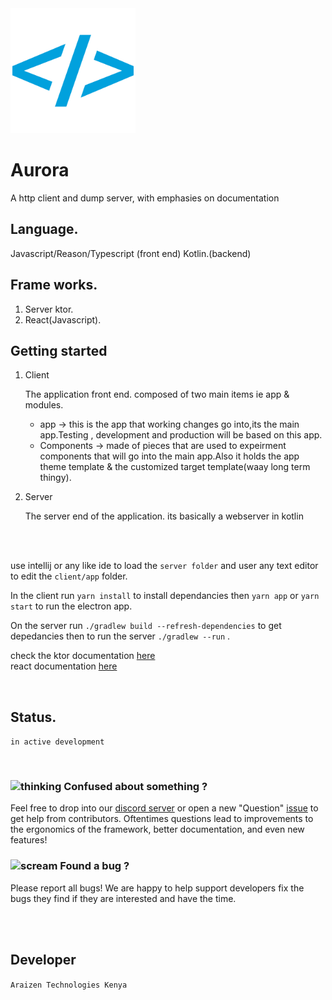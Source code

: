 <!-- ![Aurora logo](./logo.png =200) -->
<img src="./icon2.png" alt="drawing" width="200"/>

# Aurora 

A  http client and dump server, with emphasies on documentation

## Language.

Javascript/Reason/Typescript (front end)
Kotlin.(backend)

## Frame works.

1. Server ktor.
2. React(Javascript).

## Getting started

1.  Client

       The application front end.
       composed of two main items ie app & modules.
       *    app -> this is the app that working changes go into,its the main app.Testing , development and production will be based on this app.
       *    Components -> made of pieces that are used to expeirment components that will go into the main app.Also it holds the app theme template & the customized target template(waay long term thingy).

2.  Server

       The server end of the application.
       its basically a webserver in kotlin
<br>
<br>

use intellij or any like ide to load the `server folder` and user any text editor to edit the `client/app` folder.
 
In the client run `yarn install` to install dependancies
then `yarn app` or `yarn start` to run the electron app.

On the server run `./gradlew build --refresh-dependencies` to get depedancies then to run the server `./gradlew --run` .

check the ktor documentation [here](https://ktor.io/) <br>
react documentation [here](https://reactjs.org/docs/getting-started.html) 

 <br>


## Status.

`in active development` 

<br>

 
### <img class="emoji" alt="thinking" height="20" width="20" src="https://github.githubassets.com/images/icons/emoji/unicode/1f914.png">  Confused about something ?
Feel free to drop into our [discord server](https://discord.gg/r2MkCS) or open a new "Question" [issue](https://github.com/Arthur-Kamau/Aurora/issues) to get help from contributors. Oftentimes questions lead to improvements to the ergonomics of the framework, better documentation, and even new features!
 

### <img class="emoji" alt="scream" height="20" width="20" src="https://github.githubassets.com/images/icons/emoji/unicode/1f631.png"> Found a bug ? 

Please report all bugs! We are happy to help support developers fix the bugs they find if they are interested and have the time.


<br>
<br>

##	Developer
`Araizen Technologies Kenya` 

